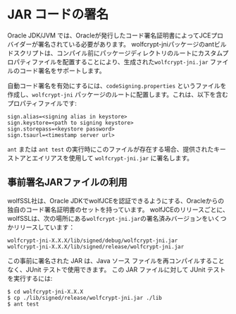 #  JAR コードの署名

Oracle JDK/JVM では、Oracleが発行したコード署名証明書によってJCEプロバイダーが署名されている必要があります。 wolfcrypt-jniパッケージのantビルドスクリプトは、コンパイル前にパッケージディレクトリのルートにカスタムプロパティファイルを配置することにより、生成された`wolfcrypt-jni.jar` ファイルのコード署名をサポートします。

自動コード署名を有効にするには、`codeSigning.properties` というファイルを作成し、`wolfcrypt-jni` パッケージのルートに配置します。これは、以下を含むプロパティファイルです:

```
sign.alias=<signing alias in keystore>
sign.keystore=<path to signing keystore>
sign.storepass=<keystore password>
sign.tsaurl=<timestamp server url>
```
`ant` または `ant test` の実行時にこのファイルが存在する場合、提供されたキーストアとエイリアスを使用して `wolfcrypt-jni.jar` に署名します。

## 事前署名JARファイルの利用

wolfSSL社は、Oracle JDKでwolfJCEを認証できるようにする、Oracleからの独自のコード署名証明書のセットを持っています。 wolfJCEのリリースごとに、wolfSSLは、次の場所にある`wolfcrypt-jni.jar`の署名済みバージョンをいくつかリリースしています：

```
wolfcrypt-jni-X.X.X/lib/signed/debug/wolfcrypt-jni.jar
wolfcrypt-jni-X.X.X/lib/signed/release/wolfcrypt-jni.jar
```

この事前に署名された JAR は、Java ソース ファイルを再コンパイルすることなく、JUnit テストで使用できます。 この JAR ファイルに対して JUnit テストを実行するには:

```
$ cd wolfcrypt-jni-X.X.X
$ cp ./lib/signed/release/wolfcrypt-jni.jar ./lib
$ ant test
```

